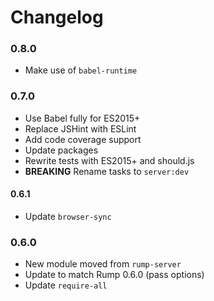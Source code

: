 # Changelog

### 0.8.0
- Make use of `babel-runtime`

### 0.7.0
- Use Babel fully for ES2015+
- Replace JSHint with ESLint
- Add code coverage support
- Update packages
- Rewrite tests with ES2015+ and should.js
- **BREAKING** Rename tasks to `server:dev`

#### 0.6.1
- Update `browser-sync`

### 0.6.0
- New module moved from `rump-server`
- Update to match Rump 0.6.0 (pass options)
- Update `require-all`

